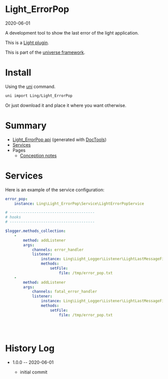 Light_ErrorPop
===========
2020-06-01



A development tool to show the last error of the light application.


This is a [Light plugin](https://github.com/lingtalfi/Light/blob/master/doc/pages/plugin.md).

This is part of the [universe framework](https://github.com/karayabin/universe-snapshot).


Install
==========
Using the [uni](https://github.com/lingtalfi/universe-naive-importer) command.
```bash
uni import Ling/Light_ErrorPop
```

Or just download it and place it where you want otherwise.






Summary
===========
- [Light_ErrorPop api](https://github.com/lingtalfi/Light_ErrorPop/blob/master/doc/api/Ling/Light_ErrorPop.md) (generated with [DocTools](https://github.com/lingtalfi/DocTools))
- [Services](#services)
- Pages
    - [Conception notes](https://github.com/lingtalfi/Light_ErrorPop/blob/master/doc/pages/conception-notes.md)






Services
=========


Here is an example of the service configuration:

```yaml
error_pop:
    instance: Ling\Light_ErrorPop\Service\LightErrorPopService

# --------------------------------------
# hooks
# --------------------------------------

$logger.methods_collection:
    -
        method: addListener
        args:
            channels: error_handler
            listener:
                instance: Ling\Light_Logger\Listener\LightLastMessageFileLoggerListener
                methods:
                    setFile:
                        file: /tmp/error_pop.txt
    -
        method: addListener
        args:
            channels: fatal_error_handler
            listener:
                instance: Ling\Light_Logger\Listener\LightLastMessageFileLoggerListener
                methods:
                    setFile:
                        file: /tmp/error_pop.txt





```



History Log
=============

- 1.0.0 -- 2020-06-01

    - initial commit